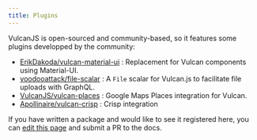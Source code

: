 ```yaml
---
title: Plugins
---
```


VulcanJS is open-sourced and community-based, so it features some plugins developped by the community:

- [ErikDakoda/vulcan-material-ui](https://github.com/ErikDakoda/vulcan-material-ui) : Replacement for Vulcan components using Material-UI.
- [voodooattack/file-scalar](https://github.com/voodooattack/file-scalar) : A `File` scalar for Vulcan.js to facilitate file uploads with GraphQL.
- [VulcanJS/vulcan-places](https://github.com/VulcanJS/vulcan-places) : Google Maps Places integration for Vulcan.
- [Apollinaire/vulcan-crisp](https://github.com/Apollinaire/vulcan-crisp) : Crisp integration

If you have written a package and would like to see it registered here, you can [edit this page](https://github.com/VulcanJS/vulcan-docs/blob/master/source/plugins.md) and submit a PR to the docs.
